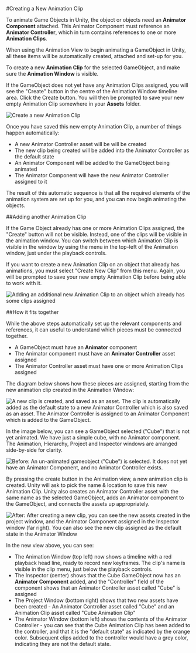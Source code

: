 #Creating a New Animation Clip

To animate Game Objects in Unity, the object or objects need an __Animator Component__ attached. This Animator Component must reference an __Animator Controller__, which in turn contains references to one or more __Animation Clips__.

When using the Animation View to begin animating a GameObject in Unity, all these items will be automatically created, attached and set-up for you. 

To create a new __Animation Clip__ for the selected GameObject, and make sure the __Animation Window__ is visible.

If the GameObject does not yet have any Animation Clips assigned, you will see the "Create" button in the centre of the Animation Window timeline area. Click the Create button. You will then be prompted to save your new empty Animation Clip somewhere in your __Assets__ folder. 

![Create a new Animation Clip](../uploads/Main/AnimationEditorNewClip.png) 

Once you have saved this new empty Animation Clip, a number of things happen automatically:

* A new Animator Controller asset will be will be created
* The new clip being created will be added into the Animator Controller as the default state
* An Animator Component will be added to the GameObject being animated
* The Animator Component will have the new Animator Controller assigned to it

The result of this automatic sequence is that all the required elements of the animation system are set up for you, and you can now begin animating the objects.

##Adding another Animation Clip

If the Game Object already has one or more Animation Clips assigned, the "Create" button will not be visible. Instead, one of the clips will be visible in the animation window. You can switch between which Animation Clip is visible in the window by using the menu in the top-left of the Animation window, just under the playback controls.

If you want to create a new Animation Clip on an object that already has animations, you must select "Create New Clip" from this menu. Again, you will be prompted to save your new empty Animation Clip before being able to work with it.

![Adding an additional new Animation Clip to an object which already has some clips assigned](../uploads/Main/AnimationEditorNewClipMenu.png)

##How it fits together

While the above steps automatically set up the relevant components and references, it can useful to understand which pieces must be connected together.

* A GameObject must have an __Animator__ component
* The Animator component must have an __Animator Controller__ asset assigned
* The Animator Controller asset must have one or more Animation Clips assigned

The diagram below shows how these pieces are assigned, starting from the new animation clip created in the Animation Window:

![A new clip is created, and saved as an asset. The clip is automatically added as the default state to a new Animator Controller which is also saved as an asset. The Animator Controller is assigned to an Animator Component which is added to the GameObject. ](../uploads/Main/AnimationNewClipAutoSetup.png)

In the image below, you can see a GameObject selected ("Cube") that is not yet animated. We have just a simple cube, with no Animator component. The Animation, Hierarchy, Project and Inspector windows are arranged side-by-side for clarity. 

![Before: An un-animated gameobject ("Cube") is selected. It does not yet have an Animator Component, and no Animator Controller exists.](../uploads/Main/AnimationEditorNewAnimationBefore.png) 

By pressing the create button in the Animation view, a new animation clip is created. Unity will ask to pick the name &amp; location to save this new Animation Clip. Unity also creates an Animator Controller asset with the same name as the selected GameObject, adds an Animator component to the GameObject, and connects the assets up appropriately. 

![After: After creating a new clip, you can see the new assets created in the project window, and the Animator Component assigned in the Inspector window (far right). You can also see the new clip assigned as the default state in the Animator Window](../uploads/Main/AnimationEditorNewAnimationAdded.png) 

In the new view above, you can see:

* The Animation Window (top left) now shows a timeline with a red playback head line, ready to record new keyframes. The clip's name is visible in the clip menu, just below the playback controls.
* The Inspector (center) shows that the Cube GameObject now has an __Animator Component__ added, and the "Controller" field of the component shows that an Animator Controller asset called "Cube" is assigned
* The Project Window (bottom right) shows that two new assets have been created - An Animator Controller asset called "Cube" and an Animation Clip asset called "Cube Animation Clip"
* The Animator Window (bottom left) shows the contents of the Animator Controller - you can see that the Cube Animation Clip has been added to the controller, and that it is the "default state" as indicated by the orange color. Subsequent clips added to the controller would have a grey color, indicating they are not the default state.

